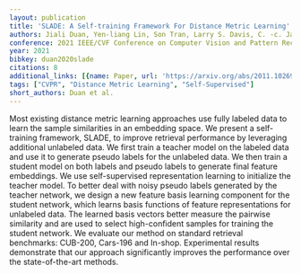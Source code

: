 ```yaml
---
layout: publication
title: 'SLADE: A Self-training Framework For Distance Metric Learning'
authors: Jiali Duan, Yen-liang Lin, Son Tran, Larry S. Davis, C. -c. Jay Kuo
conference: 2021 IEEE/CVF Conference on Computer Vision and Pattern Recognition (CVPR)
year: 2021
bibkey: duan2020slade
citations: 8
additional_links: [{name: Paper, url: 'https://arxiv.org/abs/2011.10269'}]
tags: ["CVPR", "Distance Metric Learning", "Self-Supervised"]
short_authors: Duan et al.
---
```

Most existing distance metric learning approaches use fully labeled data to
learn the sample similarities in an embedding space. We present a self-training
framework, SLADE, to improve retrieval performance by leveraging additional
unlabeled data. We first train a teacher model on the labeled data and use it
to generate pseudo labels for the unlabeled data. We then train a student model
on both labels and pseudo labels to generate final feature embeddings. We use
self-supervised representation learning to initialize the teacher model. To
better deal with noisy pseudo labels generated by the teacher network, we
design a new feature basis learning component for the student network, which
learns basis functions of feature representations for unlabeled data. The
learned basis vectors better measure the pairwise similarity and are used to
select high-confident samples for training the student network. We evaluate our
method on standard retrieval benchmarks: CUB-200, Cars-196 and In-shop.
Experimental results demonstrate that our approach significantly improves the
performance over the state-of-the-art methods.